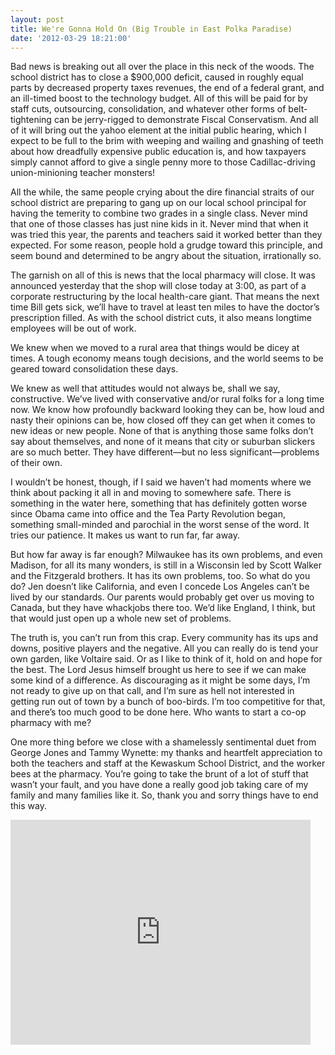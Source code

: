 ```yaml
---
layout: post
title: We're Gonna Hold On (Big Trouble in East Polka Paradise)
date: '2012-03-29 18:21:00'
---
```



Bad news is breaking out all over the place in this neck of the woods. The school district has to close a $900,000 deficit, caused in roughly equal parts by decreased property taxes revenues, the end of a federal grant, and an ill-timed boost to the technology budget. All of this will be paid for by staff cuts, outsourcing, consolidation, and whatever other forms of belt-tightening can be jerry-rigged to demonstrate Fiscal Conservatism. And all of it will bring out the yahoo element at the initial public hearing, which I expect to be full to the brim with weeping and wailing and gnashing of teeth about how dreadfully expensive public education is, and how taxpayers simply cannot afford to give a single penny more to those Cadillac-driving union-minioning teacher monsters!

All the while, the same people crying about the dire financial straits of our school district are preparing to gang up on our local school principal for having the temerity to combine two grades in a single class. Never mind that one of those classes has just nine kids in it. Never mind that when it was tried this year, the parents and teachers said it worked better than they expected. For some reason, people hold a grudge toward this principle, and seem bound and determined to be angry about the situation, irrationally so.

The garnish on all of this is news that the local pharmacy will close. It was announced yesterday that the shop will close today at 3:00, as part of a corporate restructuring by the local health-care giant. That means the next time Bill gets sick, we’ll have to travel at least ten miles to have the doctor’s prescription filled. As with the school district cuts, it also means longtime employees will be out of work.

We knew when we moved to a rural area that things would be dicey at times. A tough economy means tough decisions, and the world seems to be geared toward consolidation these days.

We knew as well that attitudes would not always be, shall we say, constructive. We’ve lived with conservative and/or rural folks for a long time now. We know how profoundly backward looking they can be, how loud and nasty their opinions can be, how closed off they can get when it comes to new ideas or new people. None of that is anything those same folks don’t say about themselves, and none of it means that city or suburban slickers are so much better. They have different—but no less significant—problems of their own.

I wouldn’t be honest, though, if I said we haven’t had moments where we think about packing it all in and moving to somewhere safe. There is something in the water here, something that has definitely gotten worse since Obama came into office and the Tea Party Revolution began, something small-minded and parochial in the worst sense of the word. It tries our patience. It makes us want to run far, far away.

But how far away is far enough? Milwaukee has its own problems, and even Madison, for all its many wonders, is still in a Wisconsin led by Scott Walker and the Fitzgerald brothers. It has its own problems, too. So what do you do? Jen doesn’t like California, and even I concede Los Angeles can’t be lived by our standards. Our parents would probably get over us moving to Canada, but they have whackjobs there too. We’d like England, I think, but that would just open up a whole new set of problems.

The truth is, you can’t run from this crap. Every community has its ups and downs, positive players and the negative. All you can really do is tend your own garden, like Voltaire said. Or as I like to think of it, hold on and hope for the best. The Lord Jesus himself brought us here to see if we can make some kind of a difference. As discouraging as it might be some days, I’m not ready to give up on that call, and I’m sure as hell not interested in getting run out of town by a bunch of boo-birds. I’m too competitive for that, and there’s too much good to be done here. Who wants to start a co-op pharmacy with me?

One more thing before we close with a shamelessly sentimental duet from George Jones and Tammy Wynette: my thanks and heartfelt appreciation to both the teachers and staff at the Kewaskum School District, and the worker bees at the pharmacy. You’re going to take the brunt of a lot of stuff that wasn’t your fault, and you have done a really good job taking care of my family and many families like it. So, thank you and sorry things have to end this way.

<iframe allowfullscreen="" frameborder="0" height="360" src="http://www.youtube.com/embed/jxI7Q1gGkcU" width="480"></iframe>


